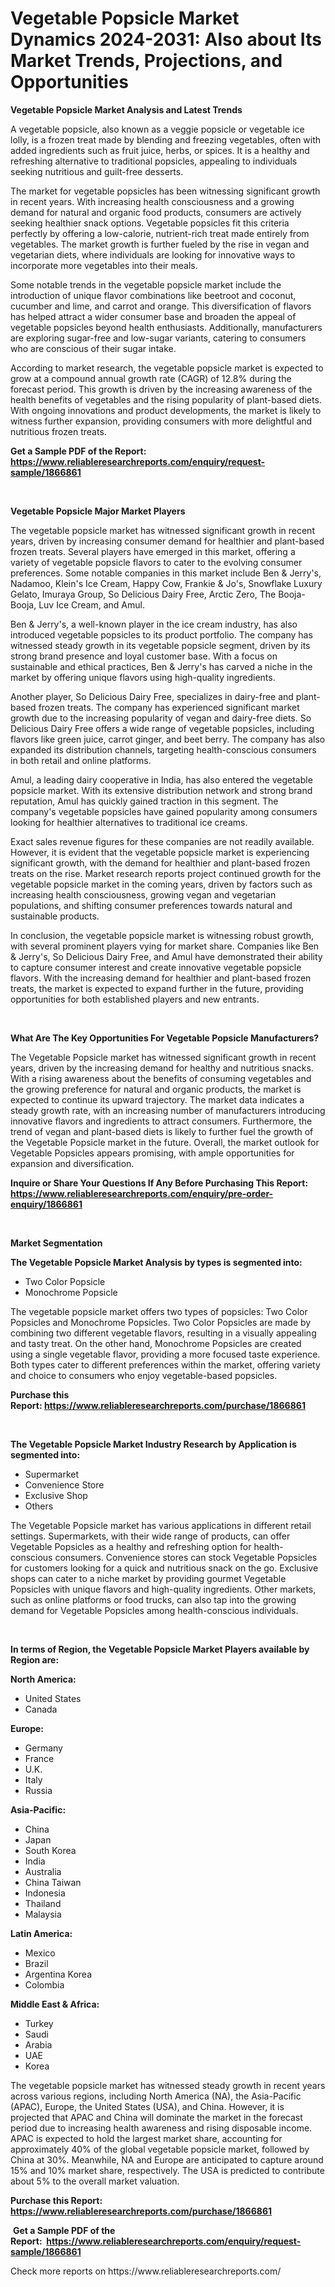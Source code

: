 <p><h1>Vegetable Popsicle Market Dynamics 2024-2031: Also about Its Market Trends, Projections, and Opportunities</h1></p><p><strong>Vegetable Popsicle Market Analysis and Latest Trends</strong></p>
<p><p>A vegetable popsicle, also known as a veggie popsicle or vegetable ice lolly, is a frozen treat made by blending and freezing vegetables, often with added ingredients such as fruit juice, herbs, or spices. It is a healthy and refreshing alternative to traditional popsicles, appealing to individuals seeking nutritious and guilt-free desserts.</p><p>The market for vegetable popsicles has been witnessing significant growth in recent years. With increasing health consciousness and a growing demand for natural and organic food products, consumers are actively seeking healthier snack options. Vegetable popsicles fit this criteria perfectly by offering a low-calorie, nutrient-rich treat made entirely from vegetables. The market growth is further fueled by the rise in vegan and vegetarian diets, where individuals are looking for innovative ways to incorporate more vegetables into their meals.</p><p>Some notable trends in the vegetable popsicle market include the introduction of unique flavor combinations like beetroot and coconut, cucumber and lime, and carrot and orange. This diversification of flavors has helped attract a wider consumer base and broaden the appeal of vegetable popsicles beyond health enthusiasts. Additionally, manufacturers are exploring sugar-free and low-sugar variants, catering to consumers who are conscious of their sugar intake.</p><p>According to market research, the vegetable popsicle market is expected to grow at a compound annual growth rate (CAGR) of 12.8% during the forecast period. This growth is driven by the increasing awareness of the health benefits of vegetables and the rising popularity of plant-based diets. With ongoing innovations and product developments, the market is likely to witness further expansion, providing consumers with more delightful and nutritious frozen treats.</p></p>
<p><strong>Get a Sample PDF of the Report:&nbsp; <a href="https://www.reliableresearchreports.com/enquiry/request-sample/1866861">https://www.reliableresearchreports.com/enquiry/request-sample/1866861</a></strong></p>
<p>&nbsp;</p>
<p><strong>Vegetable Popsicle Major Market Players</strong></p>
<p><p>The vegetable popsicle market has witnessed significant growth in recent years, driven by increasing consumer demand for healthier and plant-based frozen treats. Several players have emerged in this market, offering a variety of vegetable popsicle flavors to cater to the evolving consumer preferences. Some notable companies in this market include Ben & Jerry's, Nadamoo, Klein's Ice Cream, Happy Cow, Frankie & Jo's, Snowflake Luxury Gelato, Imuraya Group, So Delicious Dairy Free, Arctic Zero, The Booja-Booja, Luv Ice Cream, and Amul.</p><p>Ben & Jerry's, a well-known player in the ice cream industry, has also introduced vegetable popsicles to its product portfolio. The company has witnessed steady growth in its vegetable popsicle segment, driven by its strong brand presence and loyal customer base. With a focus on sustainable and ethical practices, Ben & Jerry's has carved a niche in the market by offering unique flavors using high-quality ingredients.</p><p>Another player, So Delicious Dairy Free, specializes in dairy-free and plant-based frozen treats. The company has experienced significant market growth due to the increasing popularity of vegan and dairy-free diets. So Delicious Dairy Free offers a wide range of vegetable popsicles, including flavors like green juice, carrot ginger, and beet berry. The company has also expanded its distribution channels, targeting health-conscious consumers in both retail and online platforms.</p><p>Amul, a leading dairy cooperative in India, has also entered the vegetable popsicle market. With its extensive distribution network and strong brand reputation, Amul has quickly gained traction in this segment. The company's vegetable popsicles have gained popularity among consumers looking for healthier alternatives to traditional ice creams.</p><p>Exact sales revenue figures for these companies are not readily available. However, it is evident that the vegetable popsicle market is experiencing significant growth, with the demand for healthier and plant-based frozen treats on the rise. Market research reports project continued growth for the vegetable popsicle market in the coming years, driven by factors such as increasing health consciousness, growing vegan and vegetarian populations, and shifting consumer preferences towards natural and sustainable products.</p><p>In conclusion, the vegetable popsicle market is witnessing robust growth, with several prominent players vying for market share. Companies like Ben & Jerry's, So Delicious Dairy Free, and Amul have demonstrated their ability to capture consumer interest and create innovative vegetable popsicle flavors. With the increasing demand for healthier and plant-based frozen treats, the market is expected to expand further in the future, providing opportunities for both established players and new entrants.</p></p>
<p>&nbsp;</p>
<p><strong>What Are The Key Opportunities For Vegetable Popsicle Manufacturers?</strong></p>
<p><p>The Vegetable Popsicle market has witnessed significant growth in recent years, driven by the increasing demand for healthy and nutritious snacks. With a rising awareness about the benefits of consuming vegetables and the growing preference for natural and organic products, the market is expected to continue its upward trajectory. The market data indicates a steady growth rate, with an increasing number of manufacturers introducing innovative flavors and ingredients to attract consumers. Furthermore, the trend of vegan and plant-based diets is likely to further fuel the growth of the Vegetable Popsicle market in the future. Overall, the market outlook for Vegetable Popsicles appears promising, with ample opportunities for expansion and diversification.</p></p>
<p><strong>Inquire or Share Your Questions If Any Before Purchasing This Report: <a href="https://www.reliableresearchreports.com/enquiry/pre-order-enquiry/1866861">https://www.reliableresearchreports.com/enquiry/pre-order-enquiry/1866861</a></strong></p>
<p>&nbsp;</p>
<p><strong>Market Segmentation</strong></p>
<p><strong>The Vegetable Popsicle Market Analysis by types is segmented into:</strong></p>
<p><ul><li>Two Color Popsicle</li><li>Monochrome Popsicle</li></ul></p>
<p><p>The vegetable popsicle market offers two types of popsicles: Two Color Popsicles and Monochrome Popsicles. Two Color Popsicles are made by combining two different vegetable flavors, resulting in a visually appealing and tasty treat. On the other hand, Monochrome Popsicles are created using a single vegetable flavor, providing a more focused taste experience. Both types cater to different preferences within the market, offering variety and choice to consumers who enjoy vegetable-based popsicles.</p></p>
<p><strong>Purchase this Report:&nbsp;<a href="https://www.reliableresearchreports.com/purchase/1866861">https://www.reliableresearchreports.com/purchase/1866861</a></strong></p>
<p>&nbsp;</p>
<p><strong>The Vegetable Popsicle Market Industry Research by Application is segmented into:</strong></p>
<p><ul><li>Supermarket</li><li>Convenience Store</li><li>Exclusive Shop</li><li>Others</li></ul></p>
<p><p>The Vegetable Popsicle market has various applications in different retail settings. Supermarkets, with their wide range of products, can offer Vegetable Popsicles as a healthy and refreshing option for health-conscious consumers. Convenience stores can stock Vegetable Popsicles for customers looking for a quick and nutritious snack on the go. Exclusive shops can cater to a niche market by providing gourmet Vegetable Popsicles with unique flavors and high-quality ingredients. Other markets, such as online platforms or food trucks, can also tap into the growing demand for Vegetable Popsicles among health-conscious individuals.</p></p>
<p>&nbsp;</p>
<p><strong>In terms of Region, the Vegetable Popsicle Market Players available by Region are:</strong></p>
<p>
    <p> <strong> North America: </strong>
        <ul>
            <li>United States</li>
            <li>Canada</li>
        </ul>
        </p> 
    <p> <strong> Europe: </strong>
        <ul>
            <li>Germany</li>
            <li>France</li>
            <li>U.K.</li>
            <li>Italy</li>
            <li>Russia</li>
        </ul>
        </p> 
    <p> <strong> Asia-Pacific: </strong>
        <ul>
            <li>China</li>
            <li>Japan</li>
            <li>South Korea</li>
            <li>India</li>
            <li>Australia</li>
            <li>China Taiwan</li>
            <li>Indonesia</li>
            <li>Thailand</li>
            <li>Malaysia</li>
        </ul>
        </p> 
    <p> <strong> Latin America: </strong>
        <ul>
            <li>Mexico</li>
            <li>Brazil</li>
            <li>Argentina Korea</li>
            <li>Colombia</li>
        </ul>
        </p> 
    <p> <strong> Middle East & Africa: </strong>
        <ul>
            <li>Turkey</li>
            <li>Saudi</li>
            <li>Arabia</li>
            <li>UAE</li>
            <li>Korea</li>
        </ul>
    </p>
    </p>
<p><p>The vegetable popsicle market has witnessed steady growth in recent years across various regions, including North America (NA), the Asia-Pacific (APAC), Europe, the United States (USA), and China. However, it is projected that APAC and China will dominate the market in the forecast period due to increasing health awareness and rising disposable income. APAC is expected to hold the largest market share, accounting for approximately 40% of the global vegetable popsicle market, followed by China at 30%. Meanwhile, NA and Europe are anticipated to capture around 15% and 10% market share, respectively. The USA is predicted to contribute about 5% to the overall market valuation.</p></p>
<p><strong>Purchase this Report: <a href="https://www.reliableresearchreports.com/purchase/1866861">https://www.reliableresearchreports.com/purchase/1866861</a></strong></p>
<p>&nbsp;<strong>Get a Sample PDF of the Report:&nbsp;&nbsp;<a href="https://www.reliableresearchreports.com/enquiry/request-sample/1866861">https://www.reliableresearchreports.com/enquiry/request-sample/1866861</a></strong></p>
<p><strong></strong></p>
<p>Check more reports on https://www.reliableresearchreports.com/</p>